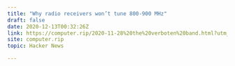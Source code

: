 ```yaml
---
title: "Why radio receivers won’t tune 800-900 MHz"
draft: false
date: 2020-12-13T00:32:26Z
link: https://computer.rip/2020-11-28%20the%20verboten%20band.html?utm_medium=RSS&utm_source=hune
site: computer.rip
topic: Hacker News  

---
```


